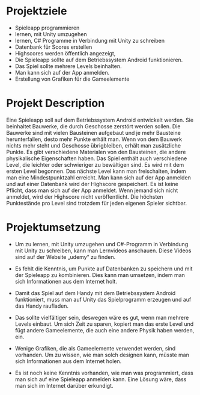 # Projektziele
- Spieleapp programmieren
- lernen, mit Unity umzugehen
- lernen, C# Programme in Verbindung mit Unity zu schreiben
- Datenbank für Scores erstellen
- Highscores werden öffentlich angezeigt, 
- Die Spieleapp sollte auf dem Betriebssystem Android funktionieren.
- Das Spiel sollte mehrere Levels beinhalten.
- Man kann sich auf der App anmelden.
- Erstellung von Grafiken für die Gameelemente


# Projekt Description

Eine Spieleapp soll auf dem Betriebssystem Android entwickelt werden.
Sie beinhaltet Bauwerke, die durch Geschosse zerstört werden sollen.
Die Bauwerke sind mit vielen Bausteinen aufgebaut und je mehr Bausteine herunterfallen, desto mehr Punkte erhält man.
Wenn von dem Bauwerk nichts mehr steht und Geschosse übrigbleiben, erhält man zusätzliche Punkte.
Es gibt verschiedene Materialen von den Bausteinen, die andere physikalische Eigenschaften haben.
Das Spiel enthält auch verschiedene Level, die leichter oder schwieriger zu bewältigen sind. 
Es wird mit dem ersten Level begonnen. Das nächste Level kann man freischalten, indem man eine Mindestpunktzahl erreicht.
Man kann sich auf der App anmelden und auf einer Datenbank wird der Highscore gespeichert.
Es ist keine Pflicht, dass man sich auf der App anmeldet. Wenn jemand sich nicht anmeldet, wird der Highscore nicht veröffentlicht. Die höchsten Punktestände pro Level sind trotzdem für jeden eigenen Spieler sichtbar.






# Projektumsetzung
- Um zu lernen, mit Unity umzugehen und C#-Programm in Verbindung mit Unity zu schreiben, kann man Lernvideos anschauen. 
 Diese Videos sind auf der Website „udemy“ zu finden. 
- Es fehlt die Kenntnis, um Punkte auf Datenbanken zu speichern und mit der Spieleapp zu kombinieren. 
 Dies kann man umsetzen, indem man sich Informationen aus dem Internet holt. 
- Damit das Spiel auf dem Handy mit dem Betriebssystem Android funktioniert, muss man auf Unity das Spielprogramm erzeugen und auf das Handy raufladen.

- Das sollte vielfältiger sein, deswegen wäre es gut, wenn man mehrere Levels einbaut. 
  Um sich Zeit zu sparen, kopiert man das erste Level und fügt andere Gameelemente, die auch eine andere Physik haben werden, ein. 
- Wenige Grafiken, die als Gameelemente verwendet werden, sind vorhanden. Um zu wissen, wie man solch designen kann, müsste man sich Informationen aus dem Internet holen. 

- Es ist noch keine Kenntnis vorhanden, wie man was programmiert, dass man sich auf eine Spieleapp anmelden kann. Eine Lösung wäre, dass man sich im Internet darüber erkundigt.



